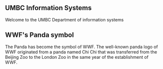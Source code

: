 <!DOCTYPE html>
<html>
  <style>
 {
  margin: 0;
  padding: 5px;
  background-color: lightgray;
}
</style>

<body>
<section>
  <h1>UMBC Information Systems</h1>
  <p>Welcome to the UMBC Department of information systems  </p>
</section>

<section>
  <h1>WWF's Panda symbol</h1>
  <p>The Panda has become the symbol of WWF. The well-known panda logo of WWF originated from a panda named Chi Chi that was transferred from the Beijing Zoo to the London Zoo in the same year of the establishment of WWF.</p>
</section>

</body>
</html>
